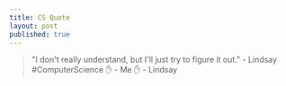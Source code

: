 ```yaml
---
title: CS Quote
layout: post
published: true
---
```


> "I don't really understand, but I'll just try to figure it out." - Lindsay
> #ComputerScience :hand: - Me
> :hand: - Lindsay
